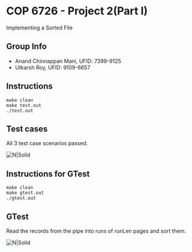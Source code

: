 # COP 6726 - Project 2(Part I)
Implementing a Sorted File

## Group Info
  - Anand Chinnappan Mani,  UFID: 7399-9125
  - Utkarsh Roy,            UFID: 9109-6657

## Instructions
```
make clean 
make test.out
./test.out
```
## Test cases
All 3 test case scenarios passed.

![N|Solid](https://imgur.com/QgCKYXk.png)

## Instructions for GTest

```
make clean 
make gtest.out
./gtest.out
```

## GTest
Read the records from the pipe into runs of runLen pages and sort them.

![N|Solid](https://imgur.com/zxRyaxM.png)

